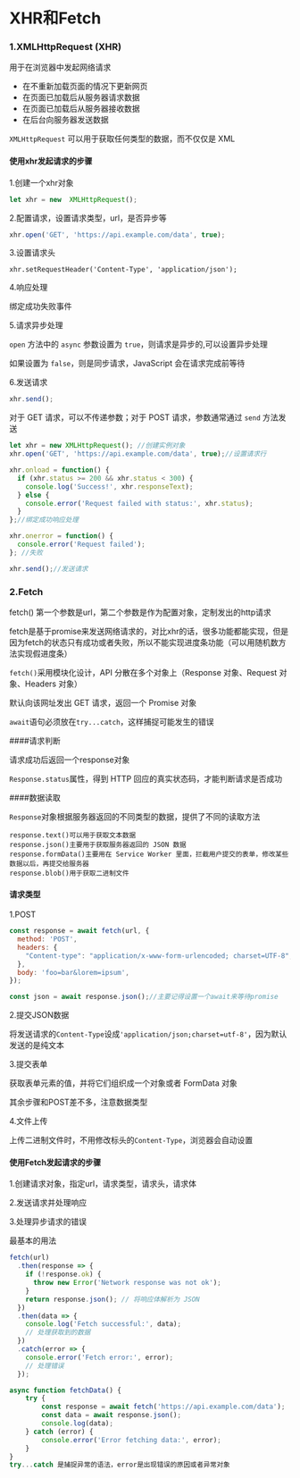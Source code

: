 # XHR和Fetch



### 1.XMLHttpRequest (XHR)

用于在浏览器中发起网络请求

- 在不重新加载页面的情况下更新网页
- 在页面已加载后从服务器请求数据
- 在页面已加载后从服务器接收数据
- 在后台向服务器发送数据

`XMLHttpRequest` 可以用于获取任何类型的数据，而不仅仅是 XML





#### 使用xhr发起请求的步骤

1.创建一个xhr对象

```js
let xhr = new  XMLHttpRequest();
```



2.配置请求，设置请求类型，url，是否异步等

```js
xhr.open('GET', 'https://api.example.com/data', true);
```



3.设置请求头

```
xhr.setRequestHeader('Content-Type', 'application/json');
```



4.响应处理

绑定成功失败事件



5.请求异步处理

`open` 方法中的 `async` 参数设置为 `true`，则请求是异步的,可以设置异步处理

如果设置为 `false`，则是同步请求，JavaScript 会在请求完成前等待



6.发送请求

```js
xhr.send();
```

对于 GET 请求，可以不传递参数；对于 POST 请求，参数通常通过 `send` 方法发送





```js
let xhr = new XMLHttpRequest(); //创建实例对象
xhr.open('GET', 'https://api.example.com/data', true);//设置请求行

xhr.onload = function() {
  if (xhr.status >= 200 && xhr.status < 300) {
    console.log('Success!', xhr.responseText);
  } else {
    console.error('Request failed with status:', xhr.status);
  }
};//绑定成功响应处理

xhr.onerror = function() {
  console.error('Request failed');
}; //失败

xhr.send();//发送请求

```





### 2.Fetch

fetch() 第一个参数是url，第二个参数是作为配置对象，定制发出的http请求



fetch是基于promise来发送网络请求的，对比xhr的话，很多功能都能实现，但是因为fetch的状态只有成功或者失败，所以不能实现进度条功能（可以用随机数方法实现假进度条）



`fetch()`采用模块化设计，API 分散在多个对象上（Response 对象、Request 对象、Headers 对象）

默认向该网址发出 GET 请求，返回一个 Promise 对象



`await`语句必须放在`try...catch`，这样捕捉可能发生的错误





####请求判断

请求成功后返回一个response对象

`Response.status`属性，得到 HTTP 回应的真实状态码，才能判断请求是否成功





####数据读取

`Response`对象根据服务器返回的不同类型的数据，提供了不同的读取方法

```
response.text()可以用于获取文本数据
response.json()主要用于获取服务器返回的 JSON 数据
response.formData()主要用在 Service Worker 里面，拦截用户提交的表单，修改某些数据以后，再提交给服务器
response.blob()用于获取二进制文件
```



#### 请求类型

1.POST

```js
const response = await fetch(url, {
  method: 'POST',
  headers: {
    "Content-type": "application/x-www-form-urlencoded; charset=UTF-8",
  },
  body: 'foo=bar&lorem=ipsum',
});

const json = await response.json();//主要记得设置一个await来等待promise
```



2.提交JSON数据

将发送请求的`Content-Type`设成`'application/json;charset=utf-8'`，因为默认发送的是纯文本



3.提交表单

获取表单元素的值，并将它们组织成一个对象或者 FormData 对象

其余步骤和POST差不多，注意数据类型



4.文件上传

上传二进制文件时，不用修改标头的`Content-Type`，浏览器会自动设置









#### 使用Fetch发起请求的步骤

1.创建请求对象，指定url，请求类型，请求头，请求体

2.发送请求并处理响应

3.处理异步请求的错误



最基本的用法

```js
fetch(url)
  .then(response => {
    if (!response.ok) {
      throw new Error('Network response was not ok');
    }
    return response.json(); // 将响应体解析为 JSON
  })
  .then(data => {
    console.log('Fetch successful:', data);
    // 处理获取到的数据
  })
  .catch(error => {
    console.error('Fetch error:', error);
    // 处理错误
  });

```



```js
async function fetchData() {
    try {
        const response = await fetch('https://api.example.com/data');
        const data = await response.json();
        console.log(data);
    } catch (error) {
        console.error('Error fetching data:', error);
    }
}
try...catch 是捕捉异常的语法，error是出现错误的原因或者异常对象
```



